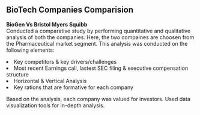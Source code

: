 ## BioTech Companies Comparision
<b>BioGen Vs Bristol Myers Squibb </b><br>
Conducted a comparative study by performing quantitative and qualitative analysis of both the companies.
Here, the two compaines are choosen from the Pharmaceutical market segment. 
This analysis was conducted on the following elements:
<li>Key competitors & key drivers/challenges 
<li>Most recent Earnings call, lastest SEC filing & executive compensation structure
<li>Horizontal & Vertical Analysis 
<li>Key rations that are formative for each company 

Based on the analysis, each company was valued for investors. Used data visualization tools for in-depth analysis.
